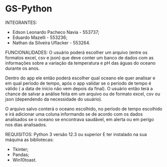 # GS-Python

INTEGRANTES:
- Edson Leonardo Pacheco Navia - 553737;
- Eduardo Mazelli - 553236;
- Nathan da Silveira Uflacker - 553264.

FUNCIONALIDADES:
O usuário poderá escolher um arquivo (entre os formatos excel, csv e json) que deve conter um banco de dados com as informações sobre a variação da temperatura e pH das águas do oceano durante os anos.

Dentro do app ele então poderá escolher qual oceano ele quer analisar e em qual período de tempo, após o app validar se o período de tempo é válido ( a data de início não vem depois da final). O usuário então terá a chance de salvar a análise feita em um arquivo ou de formato excel, csv ou json (dependendo da necessidade do usuário). 

O arquivo salvo conterá o oceano escolhido, no período de tempo escolhido e irá adicionar uma coluna informando se de acordo com os dados analisados se o oceano se encontrava saudável, em alerta ou em perigo nos dias analisados.

REQUISITOS:
Python 3 versão 12.3 ou superior
E ter instalado na sua máquina as bibliotecas:
- Tkinter;
- Pandas;
- Win10toast.
